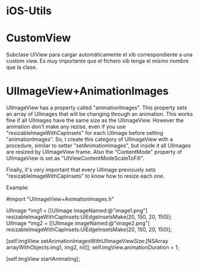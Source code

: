 iOS-Utils
=========

CustomView
===========================

Subclase UIView para cargar automáticamente el xib correspondiente a una custom view. Es muy importante que el fichero xib tenga el mismo nombre que la clase.



UIImageView+AnimationImages
===========================

UIImageView has a property called "animationImages". This property sets an array of UIImages that will be changing through an animation. This works fine if all UIImages have the same size as the UIImageView. However the animation don't make any rezise, even if you use "resizableImageWithCapInsets" for each UIImage before setting "animationImages". So, I create this category of UIImageView with a procedure, similar to setter "setAnimationImages", but inside it all UIImages are resized by UIImageView frame. Also the "ContentMode" property of UIImageView is set as "UIViewContentModeScaleToFill". 

Finally, it's very important that every UIImage previously sets "resizableImageWithCapInsets" to know how to resize each one.

Example:

 #import "UIImageView+AnimationImages.h"

UIImage *img1 = [[UIImage imageNamed:@"image1.png"] resizableImageWithCapInsets:UIEdgeInsetsMake(20, 150, 20, 150)];
UIImage *img2 = [[UIImage imageNamed:@"image2.png"] resizableImageWithCapInsets:UIEdgeInsetsMake(20, 150, 20, 150)];

[self.imgView setAnimationImagesWithUIImageViewSize:[NSArray arrayWithObjects:img1, img2, nil]];
self.imgView.animationDuration = 1;

[self.imgView startAnimating];


